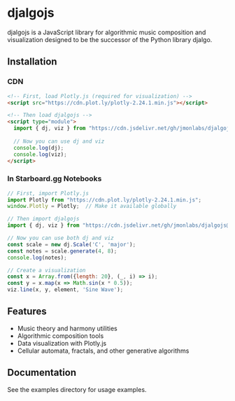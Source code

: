 # djalgojs

djalgojs is a JavaScript library for algorithmic music composition and visualization designed to be the successor of the Python library djalgo.

## Installation

### CDN

```html
<!-- First, load Plotly.js (required for visualization) -->
<script src="https://cdn.plot.ly/plotly-2.24.1.min.js"></script>

<!-- Then load djalgojs -->
<script type="module">
  import { dj, viz } from "https://cdn.jsdelivr.net/gh/jmonlabs/djalgojs@main/dist/djalgojs.min.js";
  
  // Now you can use dj and viz
  console.log(dj);
  console.log(viz);
</script>
```

### In Starboard.gg Notebooks

```javascript
// First, import Plotly.js
import Plotly from "https://cdn.plot.ly/plotly-2.24.1.min.js";
window.Plotly = Plotly;  // Make it available globally

// Then import djalgojs
import { dj, viz } from "https://cdn.jsdelivr.net/gh/jmonlabs/djalgojs@main/dist/djalgojs.min.js";

// Now you can use both dj and viz
const scale = new dj.Scale('C', 'major');
const notes = scale.generate(4, 8);
console.log(notes);

// Create a visualization
const x = Array.from({length: 20}, (_, i) => i);
const y = x.map(x => Math.sin(x * 0.5));
viz.line(x, y, element, 'Sine Wave');
```

## Features

- Music theory and harmony utilities
- Algorithmic composition tools
- Data visualization with Plotly.js
- Cellular automata, fractals, and other generative algorithms

## Documentation

See the examples directory for usage examples.
